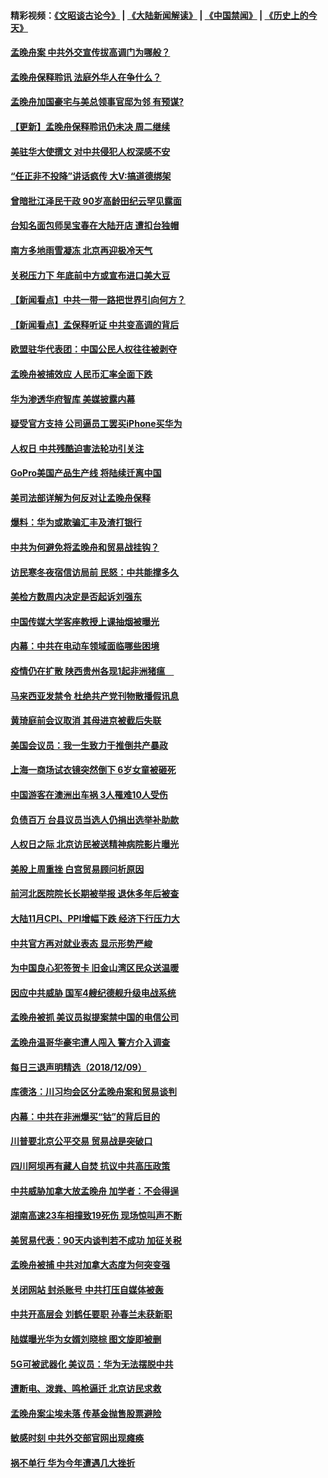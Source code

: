 #### 精彩视频：[《文昭谈古论今》](https://github.com/gfw-breaker/wenzhao/blob/master/README.md?t=12110330) | [《大陆新闻解读》](https://github.com/gfw-breaker/ntdtv-comedy/blob/master/README.md?t=12110330) | [《中国禁闻》](https://github.com/gfw-breaker/ntdtv-news/blob/master/README.md?t=12110330) | [《历史上的今天》](https://github.com/gfw-breaker/today-in-history/blob/master/README.md?t=12110330) 

#### [孟晚舟案 中共外交宣传拔高调门为哪般？](../pages/nsc413/n10902536.md?t=12110330) 

#### [孟晚舟保释聆讯 法庭外华人在争什么？](../pages/nsc413/n10902577.md?t=12110330) 

#### [孟晚舟加国豪宅与美总领事官邸为邻 有预谋?](../pages/nsc413/n10902678.md?t=12110330) 

#### [【更新】孟晚舟保释聆讯仍未决 周二继续](../pages/nsc413/n10902280.md?t=12110330) 

#### [美驻华大使撰文 对中共侵犯人权深感不安](../pages/nsc413/n10902576.md?t=12110330) 

#### [“任正非不投降”讲话疯传 大V:搞道德绑架](../pages/nsc413/n10902500.md?t=12110330) 

#### [曾暗批江泽民干政 90岁高龄田纪云罕见露面](../pages/nsc413/n10902371.md?t=12110330) 

#### [台知名面包师吴宝春在大陆开店 遭扣台独帽](../pages/nsc413/n10902159.md?t=12110330) 

#### [南方多地雨雪凝冻 北京再迎极冷天气](../pages/nsc413/n10902203.md?t=12110330) 

#### [关税压力下 年底前中方或宣布进口美大豆](../pages/nsc413/n10902217.md?t=12110330) 

#### [【新闻看点】中共一带一路把世界引向何方？](../pages/nsc413/n10902174.md?t=12110330) 

#### [【新闻看点】孟保释听证 中共变高调的背后](../pages/nsc413/n10902083.md?t=12110330) 

#### [欧盟驻华代表团：中国公民人权往往被剥夺](../pages/nsc413/n10902220.md?t=12110330) 

#### [孟晚舟被捕效应 人民币汇率全面下跌](../pages/nsc413/n10901234.md?t=12110330) 

#### [华为渗透华府智库 美媒披露内幕](../pages/nsc413/n10902192.md?t=12110330) 

#### [疑受官方支持 公司逼员工罢买iPhone买华为](../pages/nsc413/n10901867.md?t=12110330) 

#### [人权日 中共残酷迫害法轮功引关注](../pages/nsc413/n10899900.md?t=12110330) 

#### [GoPro美国产品生产线 将陆续迁离中国](../pages/nsc413/n10902041.md?t=12110330) 

#### [美司法部详解为何反对让孟晚舟保释](../pages/nsc413/n10902113.md?t=12110330) 

#### [爆料：华为或欺骗汇丰及渣打银行](../pages/nsc413/n10902104.md?t=12110330) 

#### [中共为何避免将孟晚舟和贸易战挂钩？](../pages/nsc413/n10901942.md?t=12110330) 

#### [访民寒冬夜宿信访局前 民怒：中共能撑多久](../pages/nsc413/n10900516.md?t=12110330) 

#### [美检方数周内决定是否起诉刘强东](../pages/nsc413/n10902024.md?t=12110330) 


#### [中国传媒大学客座教授上课抽烟被曝光](../pages/nsc413/n10901767.md?t=12110330) 

#### [内幕：中共在电动车领域面临哪些困境](../pages/nsc413/n10899031.md?t=12110330) 

#### [疫情仍在扩散 陕西贵州各现1起非洲猪瘟　](../pages/nsc413/n10901467.md?t=12110330) 

#### [马来西亚发禁令 杜绝共产党刊物散播假讯息](../pages/nsc413/n10901784.md?t=12110330) 

#### [黄琦庭前会议取消 其母进京被截后失联](../pages/nsc413/n10901688.md?t=12110330) 

#### [美国会议员：我一生致力于推倒共产暴政](../pages/nsc413/n10900543.md?t=12110330) 

#### [上海一商场试衣镜突然倒下 6岁女童被砸死](../pages/nsc413/n10901589.md?t=12110330) 

#### [中国游客在澳洲出车祸 3人罹难10人受伤](../pages/nsc413/n10901425.md?t=12110330) 

#### [负债百万 台县议员当选人仍捐出选举补助款](../pages/nsc413/n10901602.md?t=12110330) 

#### [人权日之际 北京访民被送精神病院影片曝光](../pages/nsc413/n10900973.md?t=12110330) 

#### [美股上周重挫 白宫贸易顾问析原因](../pages/nsc413/n10900589.md?t=12110330) 

#### [前河北医院院长长期被举报 退休多年后被查](../pages/nsc413/n10901125.md?t=12110330) 

#### [大陆11月CPI、PPI增幅下跌 经济下行压力大](../pages/nsc413/n10900751.md?t=12110330) 

#### [中共官方再对就业表态 显示形势严峻](../pages/nsc413/n10900734.md?t=12110330) 

#### [为中国良心犯签贺卡 旧金山湾区民众送温暖](../pages/nsc413/n10901106.md?t=12110330) 

#### [因应中共威胁 国军4艘纪德舰升级电战系统](../pages/nsc413/n10900688.md?t=12110330) 

#### [孟晚舟被抓 美议员拟提案禁中国的电信公司](../pages/nsc413/n10900836.md?t=12110330) 

#### [孟晚舟温哥华豪宅遭人闯入 警方介入调查](../pages/nsc413/n10900752.md?t=12110330) 

#### [每日三退声明精选（2018/12/09）](../pages/nsc413/n10900832.md?t=12110330) 

#### [库德洛：川习均会区分孟晚舟案和贸易谈判](../pages/nsc413/n10900460.md?t=12110330) 

#### [内幕：中共在非洲爆买“钴”的背后目的](../pages/nsc413/n10898949.md?t=12110330) 

#### [川普要北京公平交易 贸易战是突破口](../pages/nsc413/n10899845.md?t=12110330) 

#### [四川阿坝再有藏人自焚 抗议中共高压政策](../pages/nsc413/n10900382.md?t=12110330) 

#### [中共威胁加拿大放孟晚舟 加学者：不会得逞](../pages/nsc413/n10900371.md?t=12110330) 

#### [湖南高速23车相撞致19死伤 现场惊叫声不断](../pages/nsc413/n10900358.md?t=12110330) 

#### [美贸易代表：90天内谈判若不成功 加征关税](../pages/nsc413/n10900378.md?t=12110330) 

#### [孟晚舟被捕 中共对加拿大态度为何突变强](../pages/nsc413/n10900257.md?t=12110330) 

#### [关闭网站 封杀账号 中共打压自媒体被轰](../pages/nsc413/n10900251.md?t=12110330) 

#### [中共开高层会 刘鹤任要职 孙春兰未获新职](../pages/nsc413/n10900199.md?t=12110330) 

#### [陆媒曝光华为女婿刘晓棕 图文旋即被删](../pages/nsc413/n10900299.md?t=12110330) 

#### [5G可被武器化 美议员：华为无法摆脱中共](../pages/nsc413/n10900268.md?t=12110330) 

#### [遭断电、泼粪、鸣枪逼迁 北京访民求救](../pages/nsc413/n10900141.md?t=12110330) 


#### [孟晚舟案尘埃未落 传基金抛售股票避险](../pages/nsc413/n10899673.md?t=12110330) 

#### [敏感时刻 中共外交部官网出现瘫痪](../pages/nsc413/n10899799.md?t=12110330) 

#### [祸不单行 华为今年遭遇几大挫折](../pages/nsc413/n10899825.md?t=12110330) 

